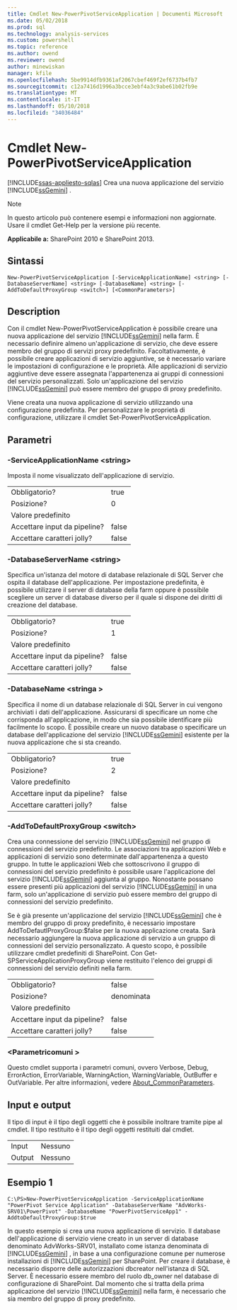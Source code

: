 ```yaml
---
title: Cmdlet New-PowerPivotServiceApplication | Documenti Microsoft
ms.date: 05/02/2018
ms.prod: sql
ms.technology: analysis-services
ms.custom: powershell
ms.topic: reference
ms.author: owend
ms.reviewer: owend
author: minewiskan
manager: kfile
ms.openlocfilehash: 5be9914dfb9361af2067cbef469f2ef6737b4fb7
ms.sourcegitcommit: c12a7416d1996a3bcce3ebf4a3c9abe61b02fb9e
ms.translationtype: MT
ms.contentlocale: it-IT
ms.lasthandoff: 05/10/2018
ms.locfileid: "34036484"
---
```

# <a name="new-powerpivotserviceapplication-cmdlet"></a>Cmdlet New-PowerPivotServiceApplication
[!INCLUDE[ssas-appliesto-sqlas](../../includes/ssas-appliesto-sqlas.md)]
  Crea una nuova applicazione del servizio [!INCLUDE[ssGemini](../../includes/ssgemini-md.md)] .  

>[!NOTE] 
>In questo articolo può contenere esempi e informazioni non aggiornate. Usare il cmdlet Get-Help per la versione più recente.
  
 **Applicabile a:** SharePoint 2010 e SharePoint 2013.  
  
## <a name="syntax"></a>Sintassi  
  
```  
New-PowerPivotServiceApplication [-ServiceApplicationName] <string> [-DatabaseServerName] <string> [-DatabaseName] <string> [-AddToDefaultProxyGroup <switch>] [<CommonParameters>]  
```  
  
## <a name="description"></a>Description  
 Con il cmdlet New-PowerPivotServiceApplication è possibile creare una nuova applicazione del servizio [!INCLUDE[ssGemini](../../includes/ssgemini-md.md)] nella farm. È necessario definire almeno un'applicazione di servizio, che deve essere membro del gruppo di servizi proxy predefinito. Facoltativamente, è possibile creare applicazioni di servizio aggiuntive, se è necessario variare le impostazioni di configurazione e le proprietà. Alle applicazioni di servizio aggiuntive deve essere assegnata l'appartenenza ai gruppi di connessioni del servizio personalizzati. Solo un'applicazione del servizio [!INCLUDE[ssGemini](../../includes/ssgemini-md.md)] può essere membro del gruppo di proxy predefinito.  
  
 Viene creata una nuova applicazione di servizio utilizzando una configurazione predefinita. Per personalizzare le proprietà di configurazione, utilizzare il cmdlet Set-PowerPivotServiceApplication.  
  
## <a name="parameters"></a>Parametri  
  
### <a name="-serviceapplicationname-string"></a>-ServiceApplicationName \<string>  
 Imposta il nome visualizzato dell'applicazione di servizio.  
  
|||  
|-|-|  
|Obbligatorio?|true|  
|Posizione?|0|  
|Valore predefinito||  
|Accettare input da pipeline?|false|  
|Accettare caratteri jolly?|false|  
  
### <a name="-databaseservername-string"></a>-DatabaseServerName \<string>  
 Specifica un'istanza del motore di database relazionale di SQL Server che ospita il database dell'applicazione. Per impostazione predefinita, è possibile utilizzare il server di database della farm oppure è possibile scegliere un server di database diverso per il quale si dispone dei diritti di creazione del database.  
  
|||  
|-|-|  
|Obbligatorio?|true|  
|Posizione?|1|  
|Valore predefinito||  
|Accettare input da pipeline?|false|  
|Accettare caratteri jolly?|false|  
  
### <a name="-databasename-string"></a>-DatabaseName \<stringa >  
 Specifica il nome di un database relazionale di SQL Server in cui vengono archiviati i dati dell'applicazione. Assicurarsi di specificare un nome che corrisponda all'applicazione, in modo che sia possibile identificare più facilmente lo scopo. È possibile creare un nuovo database o specificare un database dell'applicazione del servizio [!INCLUDE[ssGemini](../../includes/ssgemini-md.md)] esistente per la nuova applicazione che si sta creando.  
  
|||  
|-|-|  
|Obbligatorio?|true|  
|Posizione?|2|  
|Valore predefinito||  
|Accettare input da pipeline?|false|  
|Accettare caratteri jolly?|false|  
  
### <a name="-addtodefaultproxygroup-switch"></a>-AddToDefaultProxyGroup \<switch>  
 Crea una connessione del servizio [!INCLUDE[ssGemini](../../includes/ssgemini-md.md)] nel gruppo di connessioni del servizio predefinito. Le associazioni tra applicazioni Web e applicazioni di servizio sono determinate dall'appartenenza a questo gruppo. In tutte le applicazioni Web che sottoscrivono il gruppo di connessioni del servizio predefinito è possibile usare l'applicazione del servizio [!INCLUDE[ssGemini](../../includes/ssgemini-md.md)] aggiunta al gruppo. Nonostante possano essere presenti più applicazioni del servizio [!INCLUDE[ssGemini](../../includes/ssgemini-md.md)] in una farm, solo un'applicazione di servizio può essere membro del gruppo di connessioni del servizio predefinito.  
  
 Se è già presente un'applicazione del servizio [!INCLUDE[ssGemini](../../includes/ssgemini-md.md)] che è membro del gruppo di proxy predefinito, è necessario impostare AddToDefautlProxyGroup:$false per la nuova applicazione creata. Sarà necessario aggiungere la nuova applicazione di servizio a un gruppo di connessioni del servizio personalizzato.  A questo scopo, è possibile utilizzare cmdlet predefiniti di SharePoint.  Con Get-SPServiceApplicationProxyGroup viene restituito l'elenco dei gruppi di connessioni del servizio definiti nella farm.  
  
|||  
|-|-|  
|Obbligatorio?|false|  
|Posizione?|denominata|  
|Valore predefinito||  
|Accettare input da pipeline?|false|  
|Accettare caratteri jolly?|false|  
  
### <a name="commonparameters"></a>\<Parametricomuni >  
 Questo cmdlet supporta i parametri comuni, ovvero Verbose, Debug, ErrorAction, ErrorVariable, WarningAction, WarningVariable, OutBuffer e OutVariable. Per altre informazioni, vedere [About_CommonParameters](http://go.microsoft.com/fwlink/?linkID=227825).  
  
## <a name="inputs-and-outputs"></a>Input e output  
 Il tipo di input è il tipo degli oggetti che è possibile inoltrare tramite pipe al cmdlet. Il tipo restituito è il tipo degli oggetti restituiti dal cmdlet.  
  
|||  
|-|-|  
|Input|Nessuno|  
|Output|Nessuno|  
  
## <a name="example-1"></a>Esempio 1  
  
```  
C:\PS>New-PowerPivotServiceApplication -ServiceApplicationName "PowerPivot Service Application" -DatabaseServerName "AdvWorks-SRV01\PowerPivot" -DatabaseName "PowerPivotServiceApp1" -AddtoDefaultProxyGroup:$true  
```  
  
 In questo esempio si crea una nuova applicazione di servizio. Il database dell'applicazione di servizio viene creato in un server di database denominato AdvWorks-SRV01, installato come istanza denominata di [!INCLUDE[ssGemini](../../includes/ssgemini-md.md)] , in base a una configurazione comune per numerose installazioni di [!INCLUDE[ssGemini](../../includes/ssgemini-md.md)] per SharePoint. Per creare il database, è necessario disporre delle autorizzazioni dbcreator nell'istanza di SQL Server. È necessario essere membro del ruolo db_owner nel database di configurazione di SharePoint. Dal momento che si tratta della prima applicazione del servizio [!INCLUDE[ssGemini](../../includes/ssgemini-md.md)] nella farm, è necessario che sia membro del gruppo di proxy predefinito.  
  
  
